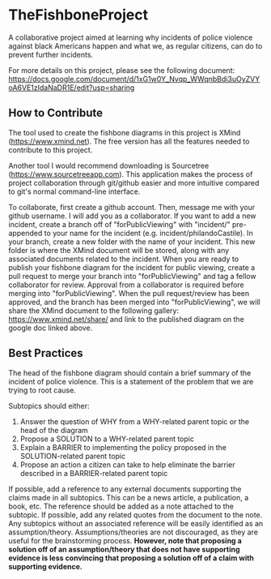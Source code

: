 # TheFishboneProject
A collaborative project aimed at learning why incidents of police violence against black Americans happen and what we, as regular citizens, can do to prevent further incidents.

For more details on this project, please see the following document:
https://docs.google.com/document/d/1xG1w0Y_Nvqp_WWqnbBdi3uOyZVYoA6VE1zIdaNaDR1E/edit?usp=sharing

## How to Contribute
The tool used to create the fishbone diagrams in this project is XMind (https://www.xmind.net). The free version has all the features needed to contribute to this project.

Another tool I would recommend downloading is Sourcetree (https://www.sourcetreeapp.com). This application makes the process of project collaboration through git/github easier and more intuitive compared to git's normal command-line interface.

To collaborate, first create a github account. Then, message me with your github username. I will add you as a collaborator. If you want to add a new incident, create a branch off of "forPublicViewing" with "incident/" pre-appended to your name for the incident (e.g. incident/philandoCastile). In your branch, create a new folder with the name of your incident. This new folder is where the XMind document will be stored, along with any associated documents related to the incident. When you are ready to publish your fishbone diagram for the incident for public viewing, create a pull request to merge your branch into "forPublicViewing" and tag a fellow collaborator for review. Approval from a collaborator is required before merging into "forPublicViewing". When the pull request/review has been approved, and the branch has been merged into "forPublicViewing", we will share the XMind document to the following gallery: https://www.xmind.net/share/ and link to the published diagram on the google doc linked above.

## Best Practices

The head of the fishbone diagram should contain a brief summary of the incident of police violence. This is a statement of the problem that we are trying to root cause.

Subtopics should either:
1) Answer the question of WHY from a WHY-related parent topic or the head of the diagram
2) Propose a SOLUTION to a WHY-related parent topic
3) Explain a BARRIER to implementing the policy proposed in the SOLUTION-related parent topic
4) Propose an action a citizen can take to help eliminate the barrier described in a BARRIER-related parent topic

If possible, add a reference to any external documents supporting the claims made in all subtopics. This can be a news article, a publication, a book, etc. The reference should be added as a note attached to the subtopic. If possible, add any related quotes from the document to the note. Any subtopics without an associated reference will be easily identified as an assumption/theory. Assumptions/theories are not discouraged, as they are useful for the brainstorming process. **However, note that proposing a solution off of an assumption/theory that does not have supporting evidence is less convincing that proposing a solution off of a claim with supporting evidence.**
